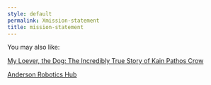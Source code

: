```yaml
---
style: default
permalink: Xmission-statement
title: mission-statement
---
```

You may also like:

[My Loever, the Dog: The Incredibly True Story of Kain Pathos Crow](http://scp-wiki.net/my-loever-the-dog)

[Anderson Robotics Hub](http://scp-wiki.net/anderson-robotics-hub)

